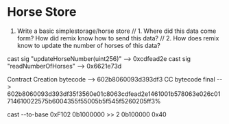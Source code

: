 # Horse Store

1. Write a basic simplestorage/horse store
// 1. Where did this data come form? How did remix know how to send this data?
// 2. How does remix know to update the number of horses of this data?

cast sig "updateHorseNumber(uint256)" --> 0xcdfead2e
cast sig "readNumberOfHorses" --> 0x6621e73d

Contract Creation bytecode --> 602b8060093d393df3
CC bytecode final --> 602b8060093d393df35f3560e01c8063cdfead2e1461001b578063e026c01714610022575b6004355f55005b5f545f5260205ff3%  

cast --to-base 0xF102 
0b1000000 >> 2
 0b100000
0x40